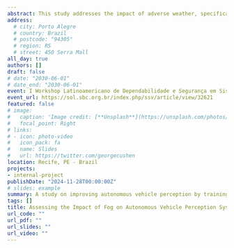 ```yaml
---
abstract: This study addresses the impact of adverse weather, specifically fog, on the perception systems of autonomous vehicles, which are critical for detecting and responding to traffic scenarios. Using over 10,000 images, an object recognition model was developed with Roboflow and YOLOv8, while fog disturbances were generated with GANs. The research simulates various traffic scenarios, comparing system performance under clear and foggy conditions. Results show that training models with a wider range of conditions enhances accuracy, highlighting the importance of diverse training for safe autonomous vehicle operation. This work offers insights for improving perception systems in autonomous vehicles.
address:
  # city: Porto Alegre
  # country: Brazil
  # postcode: "94305"
  # region: RS
  # street: 450 Serra Mall
all_day: true
authors: []
draft: false
# date: "2030-06-01"
# date_end: "2030-06-01"
event: I Workshop Latinoamericano de Dependabilidade e Segurança em Sistemas Veiculares
event_url: https://sol.sbc.org.br/index.php/ssv/article/view/32621
featured: false
# image:
#   caption: 'Image credit: [**Unsplash**](https://unsplash.com/photos/bzdhc5b3Bxs)'
#   focal_point: Right
# links:
# - icon: photo-video
#   icon_pack: fa
#   name: Slides
#   url: https://twitter.com/georgecushen
location: Recife, PE - Brazil
projects:
- internal-project
publishDate: "2024-11-28T00:00:00Z"
# slides: example
summary: A study on improving autonomous vehicle perception by training YOLOv8 models with fog-simulated data using GANs, showing that diverse conditions enhance object detection accuracy.
tags: []
title: Assessing the Impact of Fog on Autonomous Vehicle Perception Systems
url_code: ""
url_pdf: ""
url_slides: ""
url_video: ""
---
```

